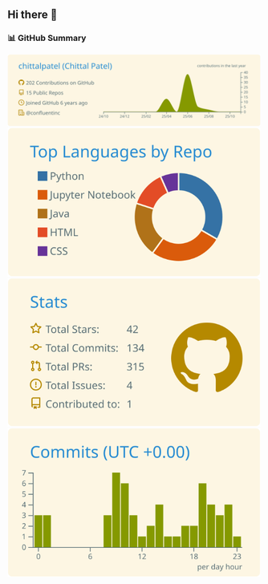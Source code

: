 ## Hi there 👋

### 📊 GitHub Summary

![Profile Details](https://raw.githubusercontent.com/chittalpatel/chittalpatel/main/profile-summary-card-output/solarized/0-profile-details.svg)
![Top Languages](https://raw.githubusercontent.com/chittalpatel/chittalpatel/main/profile-summary-card-output/solarized/1-repos-per-language.svg)
![Commits](https://raw.githubusercontent.com/chittalpatel/chittalpatel/main/profile-summary-card-output/solarized/3-stats.svg)
![Productive Time](https://raw.githubusercontent.com/chittalpatel/chittalpatel/main/profile-summary-card-output/solarized/4-productive-time.svg)
